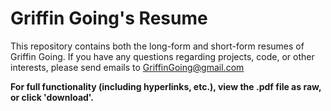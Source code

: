 # Griffin Going's Resume

This repository contains both the long-form and short-form resumes of Griffin Going. If you have
any questions regarding projects, code, or other interests, please send emails to GriffinGoing@gmail.com

**For full functionality (including hyperlinks, etc.), view the .pdf file as raw, or click 'download'.**
